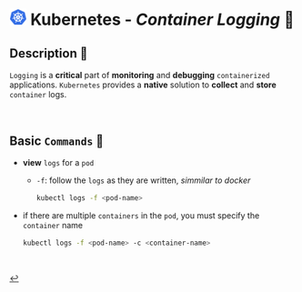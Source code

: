 # <img src="../../assets/img/k8s.png" width="30px"> **Kubernetes** - ***Container Logging*** 📄

## **Description** 👀

`Logging` is a **critical** part of **monitoring** and **debugging** `containerized` applications. `Kubernetes` provides a **native** solution to **collect** and **store** `container` logs.

<br>

## **Basic** `Commands` 📝

* **view** `logs` for a `pod`
  * `-f`: follow the `logs` as they are written, *simmilar to docker*

    ```bash
    kubectl logs -f <pod-name>
    ```

* if there are multiple `containers` in the `pod`, you must specify the `container` name

  ```bash
  kubectl logs -f <pod-name> -c <container-name>
  ```

<br>

[↩️](../README.md)
